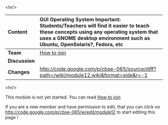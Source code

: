 

&lt;hr/&gt;



| **Content** | **GUI Operating System** Important: Students/Teachers will find it easier to teach these concepts using any operating system that uses a GNOME desktop environment such as Ubuntu, OpenSolaris?, Fedora, etc |
|:------------|:-------------------------------------------------------------------------------------------------------------------------------------------------------------------------------------------------------------|
| **Team**    | [How to join](http://code.google.com/p/cbse-065/wiki/FAQ?ts=1263234362&updated=FAQ#How_to_Join_this_project)                                                                                                 |
| **Discussion** |                                                                                                                                                                                                              |
| **Changes** | http://code.google.com/p/cbse-065/source/diff?path=/wiki/module12.wiki&format=side&r=-1                                                                                                                      |



&lt;hr/&gt;






This module is not yet started. You can read [How to join](http://code.google.com/p/cbse-065/wiki/FAQ?ts=1263234362&updated=FAQ#How_to_Join_this_project)

If you are a new member and have permission to edit, that you can click on http://code.google.com/p/cbse-065/w/edit/module12 to start editing this page !